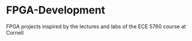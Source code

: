 # FPGA-Development
FPGA projects inspired by the lectures and labs of the ECE 5760 course at Cornell
